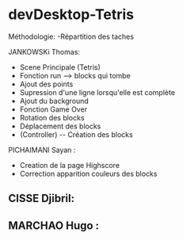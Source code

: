 # devDesktop-Tetris

Méthodologie:
-Répartition des taches

JANKOWSKi Thomas:
- Scene Principale (Tetris)
- Fonction run --> blocks qui tombe
- Ajout des points 
- Supression d'une ligne lorsqu'elle est complète
- Ajout du background
- Fonction Game Over
- Rotation des blocks
- Déplacement des blocks
- (Controller) -- Création des blocks

PICHAIMANI Sayan :
- Creation de la page Highscore
- Correction apparition couleurs des blocks

CISSE Djibril:
-

MARCHAO Hugo :
-
